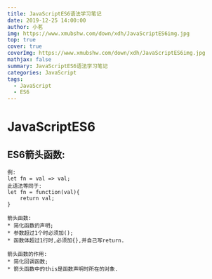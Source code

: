 ```yaml
---
title: JavaScriptES6语法学习笔记
date: 2019-12-25 14:00:00
author: 小茗
img: https://www.xmubshw.com/down/xdh/JavaScriptES6img.jpg
top: true
cover: true
coverImg: https://www.xmubshw.com/down/xdh/JavaScriptES6img.jpg
mathjax: false
summary: JavaScriptES6语法学习笔记
categories: JavaScript
tags:
  - JavaScript
  - ES6
---
```

# JavaScriptES6

## ES6箭头函数:

```
例:
let fn = val => val;
此语法等同于:
let fn = function(val){
    return val;
}
```

```
箭头函数:
* 简化函数的声明;
* 参数超过1个时必须加();
* 函数体超过1行时,必须加{},并自己写return.
```

```
箭头函数的作用:
* 简化回调函数;
* 箭头函数中的this是函数声明时所在的对象.
```









